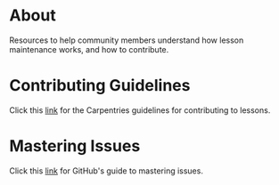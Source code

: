 # About
Resources to help community members understand how lesson maintenance works, and how to contribute.

# Contributing Guidelines
Click this [link](https://github.com/datacarpentry/wrangling-genomics/blob/gh-pages/CONTRIBUTING.md) for the Carpentries guidelines for contributing to lessons.

# Mastering Issues
Click this [link](https://guides.github.com/features/issues/) for GitHub's guide to mastering issues.
